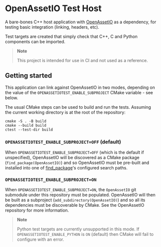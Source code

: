# OpenAssetIO Test Host

A bare-bones C++ host application with [OpenAssetIO](https://github.com/OpenAssetIO/OpenAssetIO)
as a dependency, for testing basic integration (linking, headers, etc).

Test targets are created that simply check that C++, C and
Python components can be imported.

> **Note**
>
> This project is intended for use in CI and not used as a reference.

## Getting started

This application can link against OpenAssetIO in two modes, depending on
the value of the `OPENASSETIOTEST_ENABLE_SUBPROJECT` CMake variable -
see below.

The usual CMake steps can be used to build and run the tests. Assuming
the current working directory is at the root of the repository:

```shell
cmake -S . -B build
cmake --build build
ctest --test-dir build
```

### `OPENASSETIOTEST_ENABLE_SUBPROJECT=OFF` (default)

When `OPENASSETIOTEST_ENABLE_SUBPROJECT=OFF` (which is the default if
unspecified), OpenAssetIO will be discovered as a CMake package
(`find_package(OpenAssetIO)`) and so OpenAssetIO must be pre-built and
installed into one of [find_package](https://cmake.org/cmake/help/v3.21/command/find_package.html)'s
configured search paths.

### `OPENASSETIOTEST_ENABLE_SUBPROJECT=ON`

When `OPENASSETIOTEST_ENABLE_SUBPROJECT=ON`, the `OpenAssetIO` git
submodule under this repository must be populated. OpenAssetIO will then
be built as a subproject (`add_subdirectory(OpenAssetIO)`) and so all
its dependencies must be discoverable by CMake. See the OpenAssetIO
repository for more information.

> **Note**
>
> Python test targets are currently unsupported in this mode. If
> `OPENASSETIOTEST_ENABLE_PYTHON` is `ON` (default) then CMake will fail
> to configure with an error.
